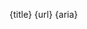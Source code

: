 <webpage-title>{title}</webpage-title>
<webpage-url>{url}</webpage-url>
<webpage-accessibility-tree>
{aria}
</webpage-accessibility-tree>
